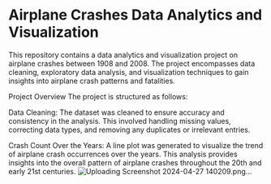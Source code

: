 # Airplane Crashes Data Analytics and Visualization
This repository contains a data analytics and visualization project on airplane crashes between 1908 and 2008. The project encompasses data cleaning, exploratory data analysis, and visualization techniques to gain insights into airplane crash patterns and fatalities.

Project Overview
The project is structured as follows:

Data Cleaning: The dataset was cleaned to ensure accuracy and consistency in the analysis. This involved handling missing values, correcting data types, and removing any duplicates or irrelevant entries.

Crash Count Over the Years: A line plot was generated to visualize the trend of airplane crash occurrences over the years. This analysis provides insights into the overall pattern of airplane crashes throughout the 20th and early 21st centuries.
![Uploading Screenshot 2024-04-27 140209.png…]()

